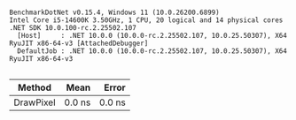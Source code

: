 ```

BenchmarkDotNet v0.15.4, Windows 11 (10.0.26200.6899)
Intel Core i5-14600K 3.50GHz, 1 CPU, 20 logical and 14 physical cores
.NET SDK 10.0.100-rc.2.25502.107
  [Host]     : .NET 10.0.0 (10.0.0-rc.2.25502.107, 10.0.25.50307), X64 RyuJIT x86-64-v3 [AttachedDebugger]
  DefaultJob : .NET 10.0.0 (10.0.0-rc.2.25502.107, 10.0.25.50307), X64 RyuJIT x86-64-v3


```
| Method    | Mean   | Error  |
|---------- |-------:|-------:|
| DrawPixel | 0.0 ns | 0.0 ns |
